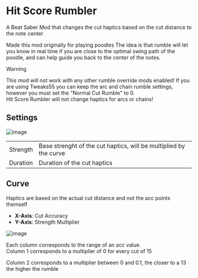 # Hit Score Rumbler
A Beat Saber Mod that changes the cut haptics based on the cut distance to the note center

Made this mod originally for playing poodles
The idea is that rumble will let you know in real time if you are close to the optimal swing path of the poodle, and can help guide you back to the center of the notes.

> [!WARNING]
> This mod will not work with any other rumble override mods enabled! If you are using Tweaks55 you can keep the arc and chain rumble settings, however you must set the "Normal Cut Rumble" to 0.  
> Hit Score Rumbler will not change haptics for arcs or chains!

## Settings

![image](https://github.com/user-attachments/assets/33553cc9-4875-4173-9c4e-3e1afbbb8c2b)

| | |
| -- | -- |
| Strength | Base strenght of the cut haptics, will be multiplied by the curve |
| Duration | Duration of the cut haptics |

## Curve
Haptics are based on the actual cut distance and not the acc points themself

- **X-Axis**: Cut Accuracy
- **Y-Axis**: Strength Multiplier

![image](https://github.com/user-attachments/assets/00091ab1-5b9d-4b31-b928-e76dc4d75b6f)


Each column corresponds to the range of an acc value.  
Column 1 corresponds to a multiplier of 0 for every cut of 15

Column 2 corresponds to a multiplier between 0 and 0.1, the closer to a 13 the higher the rumble
